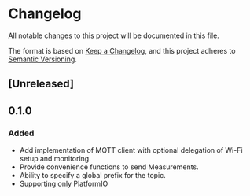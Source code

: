 # Changelog

All notable changes to this project will be documented in this file.

The format is based on [Keep a Changelog](https://keepachangelog.com/en/1.1.0/),
and this project adheres to [Semantic Versioning](https://semver.org/spec/v2.0.0.html).

## [Unreleased]

## 0.1.0

### Added
- Add implementation of MQTT client with optional delegation of Wi-Fi setup and monitoring.
- Provide convenience functions to send Measurements.
- Ability to specify a global prefix for the topic.
- Supporting only PlatformIO